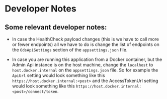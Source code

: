 # Developer Notes

## Some relevant developer notes:

- In case the HealthCheck payload changes (this is we have to call more or fewer endpoints) all we have to do is change the list of endpoints on the `OdsApiSettings` section of the `appsettings.json` file.

- In case you are running this application from a Docker container, but the Admin Api instance is on the host machine, change the `localhost` to `host.docker.internal` on the `appsettings.json` file. So for example the `ApiUrl` setting would look something like this `https://host.docker.internal:<post>` and the AccessTokenUrl setting would look something like this `https://host.docker.internal:<post>/connect/token`.
